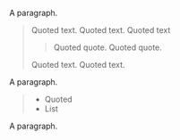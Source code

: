 A paragraph.

> Quoted text.
> Quoted text.
> Quoted text
>
> > Quoted quote.
> > Quoted quote.
>
> Quoted text.
> Quoted text.

A paragraph.

> * Quoted 
> * List

A paragraph.

